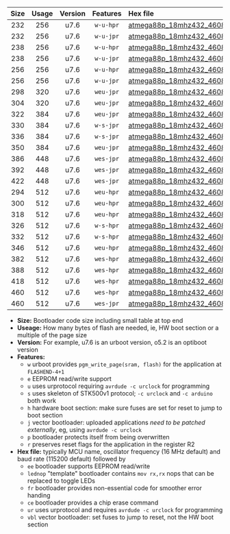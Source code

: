 |Size|Usage|Version|Features|Hex file|
|:-:|:-:|:-:|:-:|:--|
|232|256|u7.6|`w-u-hpr`|[atmega88p_18mhz432_460800bps_ur.hex](https://raw.githubusercontent.com/stefanrueger/urboot/main/atmega88p_18mhz432_460800bps_ur.hex)|
|232|256|u7.6|`w-u-jpr`|[atmega88p_18mhz432_460800bps_ur_vbl.hex](https://raw.githubusercontent.com/stefanrueger/urboot/main/atmega88p_18mhz432_460800bps_ur_vbl.hex)|
|238|256|u7.6|`w-u-hpr`|[atmega88p_18mhz432_460800bps_lednop_ur.hex](https://raw.githubusercontent.com/stefanrueger/urboot/main/atmega88p_18mhz432_460800bps_lednop_ur.hex)|
|238|256|u7.6|`w-u-jpr`|[atmega88p_18mhz432_460800bps_lednop_ur_vbl.hex](https://raw.githubusercontent.com/stefanrueger/urboot/main/atmega88p_18mhz432_460800bps_lednop_ur_vbl.hex)|
|256|256|u7.6|`w-u-hpr`|[atmega88p_18mhz432_460800bps_lednop_fr_ur.hex](https://raw.githubusercontent.com/stefanrueger/urboot/main/atmega88p_18mhz432_460800bps_lednop_fr_ur.hex)|
|256|256|u7.6|`w-u-jpr`|[atmega88p_18mhz432_460800bps_lednop_fr_ur_vbl.hex](https://raw.githubusercontent.com/stefanrueger/urboot/main/atmega88p_18mhz432_460800bps_lednop_fr_ur_vbl.hex)|
|298|320|u7.6|`weu-jpr`|[atmega88p_18mhz432_460800bps_ee_ur_vbl.hex](https://raw.githubusercontent.com/stefanrueger/urboot/main/atmega88p_18mhz432_460800bps_ee_ur_vbl.hex)|
|304|320|u7.6|`weu-jpr`|[atmega88p_18mhz432_460800bps_ee_lednop_ur_vbl.hex](https://raw.githubusercontent.com/stefanrueger/urboot/main/atmega88p_18mhz432_460800bps_ee_lednop_ur_vbl.hex)|
|322|384|u7.6|`weu-jpr`|[atmega88p_18mhz432_460800bps_ee_lednop_fr_ur_vbl.hex](https://raw.githubusercontent.com/stefanrueger/urboot/main/atmega88p_18mhz432_460800bps_ee_lednop_fr_ur_vbl.hex)|
|330|384|u7.6|`w-s-jpr`|[atmega88p_18mhz432_460800bps_vbl.hex](https://raw.githubusercontent.com/stefanrueger/urboot/main/atmega88p_18mhz432_460800bps_vbl.hex)|
|336|384|u7.6|`w-s-jpr`|[atmega88p_18mhz432_460800bps_lednop_vbl.hex](https://raw.githubusercontent.com/stefanrueger/urboot/main/atmega88p_18mhz432_460800bps_lednop_vbl.hex)|
|350|384|u7.6|`weu-jpr`|[atmega88p_18mhz432_460800bps_ee_lednop_fr_ce_ur_vbl.hex](https://raw.githubusercontent.com/stefanrueger/urboot/main/atmega88p_18mhz432_460800bps_ee_lednop_fr_ce_ur_vbl.hex)|
|386|448|u7.6|`wes-jpr`|[atmega88p_18mhz432_460800bps_ee_vbl.hex](https://raw.githubusercontent.com/stefanrueger/urboot/main/atmega88p_18mhz432_460800bps_ee_vbl.hex)|
|392|448|u7.6|`wes-jpr`|[atmega88p_18mhz432_460800bps_ee_lednop_vbl.hex](https://raw.githubusercontent.com/stefanrueger/urboot/main/atmega88p_18mhz432_460800bps_ee_lednop_vbl.hex)|
|422|448|u7.6|`wes-jpr`|[atmega88p_18mhz432_460800bps_ee_lednop_fr_vbl.hex](https://raw.githubusercontent.com/stefanrueger/urboot/main/atmega88p_18mhz432_460800bps_ee_lednop_fr_vbl.hex)|
|294|512|u7.6|`weu-hpr`|[atmega88p_18mhz432_460800bps_ee_ur.hex](https://raw.githubusercontent.com/stefanrueger/urboot/main/atmega88p_18mhz432_460800bps_ee_ur.hex)|
|300|512|u7.6|`weu-hpr`|[atmega88p_18mhz432_460800bps_ee_lednop_ur.hex](https://raw.githubusercontent.com/stefanrueger/urboot/main/atmega88p_18mhz432_460800bps_ee_lednop_ur.hex)|
|318|512|u7.6|`weu-hpr`|[atmega88p_18mhz432_460800bps_ee_lednop_fr_ur.hex](https://raw.githubusercontent.com/stefanrueger/urboot/main/atmega88p_18mhz432_460800bps_ee_lednop_fr_ur.hex)|
|326|512|u7.6|`w-s-hpr`|[atmega88p_18mhz432_460800bps.hex](https://raw.githubusercontent.com/stefanrueger/urboot/main/atmega88p_18mhz432_460800bps.hex)|
|332|512|u7.6|`w-s-hpr`|[atmega88p_18mhz432_460800bps_lednop.hex](https://raw.githubusercontent.com/stefanrueger/urboot/main/atmega88p_18mhz432_460800bps_lednop.hex)|
|346|512|u7.6|`weu-hpr`|[atmega88p_18mhz432_460800bps_ee_lednop_fr_ce_ur.hex](https://raw.githubusercontent.com/stefanrueger/urboot/main/atmega88p_18mhz432_460800bps_ee_lednop_fr_ce_ur.hex)|
|382|512|u7.6|`wes-hpr`|[atmega88p_18mhz432_460800bps_ee.hex](https://raw.githubusercontent.com/stefanrueger/urboot/main/atmega88p_18mhz432_460800bps_ee.hex)|
|388|512|u7.6|`wes-hpr`|[atmega88p_18mhz432_460800bps_ee_lednop.hex](https://raw.githubusercontent.com/stefanrueger/urboot/main/atmega88p_18mhz432_460800bps_ee_lednop.hex)|
|418|512|u7.6|`wes-hpr`|[atmega88p_18mhz432_460800bps_ee_lednop_fr.hex](https://raw.githubusercontent.com/stefanrueger/urboot/main/atmega88p_18mhz432_460800bps_ee_lednop_fr.hex)|
|460|512|u7.6|`wes-hpr`|[atmega88p_18mhz432_460800bps_ee_lednop_fr_ce.hex](https://raw.githubusercontent.com/stefanrueger/urboot/main/atmega88p_18mhz432_460800bps_ee_lednop_fr_ce.hex)|
|460|512|u7.6|`wes-jpr`|[atmega88p_18mhz432_460800bps_ee_lednop_fr_ce_vbl.hex](https://raw.githubusercontent.com/stefanrueger/urboot/main/atmega88p_18mhz432_460800bps_ee_lednop_fr_ce_vbl.hex)|

- **Size:** Bootloader code size including small table at top end
- **Useage:** How many bytes of flash are needed, ie, HW boot section or a multiple of the page size
- **Version:** For example, u7.6 is an urboot version, o5.2 is an optiboot version
- **Features:**
  + `w` urboot provides `pgm_write_page(sram, flash)` for the application at `FLASHEND-4+1`
  + `e` EEPROM read/write support
  + `u` uses urprotocol requiring `avrdude -c urclock` for programming
  + `s` uses skeleton of STK500v1 protocol; `-c urclock` and `-c arduino` both work
  + `h` hardware boot section: make sure fuses are set for reset to jump to boot section
  + `j` vector bootloader: uploaded applications *need to be patched externally*, eg, using `avrdude -c urclock`
  + `p` bootloader protects itself from being overwritten
  + `r` preserves reset flags for the application in the register R2
- **Hex file:** typically MCU name, oscillator frequency (16 MHz default) and baud rate (115200 default) followed by
  + `ee` bootloader supports EEPROM read/write
  + `lednop` "template" bootloader contains `mov rx,rx` nops that can be replaced to toggle LEDs
  + `fr` bootloader provides non-essential code for smoother error handing
  + `ce` bootloader provides a chip erase command
  + `ur` uses urprotocol and requires `avrdude -c urclock` for programming
  + `vbl` vector bootloader: set fuses to jump to reset, not the HW boot section
